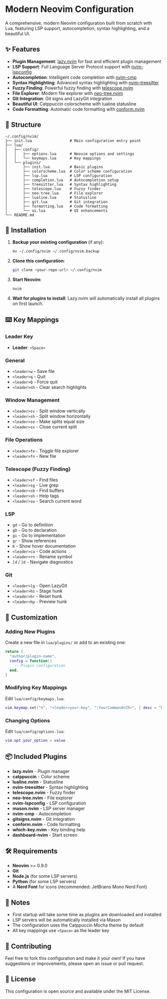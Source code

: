 # Modern Neovim Configuration

A comprehensive, modern Neovim configuration built from scratch with Lua, featuring LSP support, autocompletion, syntax highlighting, and a beautiful UI.

## ✨ Features

- **Plugin Management**: [lazy.nvim](https://github.com/folke/lazy.nvim) for fast and efficient plugin management
- **LSP Support**: Full Language Server Protocol support with [nvim-lspconfig](https://github.com/neovim/nvim-lspconfig)
- **Autocompletion**: Intelligent code completion with [nvim-cmp](https://github.com/hrsh7th/nvim-cmp)
- **Syntax Highlighting**: Advanced syntax highlighting with [nvim-treesitter](https://github.com/nvim-treesitter/nvim-treesitter)
- **Fuzzy Finding**: Powerful fuzzy finding with [telescope.nvim](https://github.com/nvim-telescope/telescope.nvim)
- **File Explorer**: Modern file explorer with [neo-tree.nvim](https://github.com/nvim-neo-tree/neo-tree.nvim)
- **Git Integration**: Git signs and LazyGit integration
- **Beautiful UI**: Catppuccin colorscheme with lualine statusline
- **Code Formatting**: Automatic code formatting with [conform.nvim](https://github.com/stevearc/conform.nvim)

## 📁 Structure

```
~/.config/nvim/
├── init.lua                 # Main configuration entry point
├── lua/
│   ├── config/
│   │   ├── options.lua      # Neovim options and settings
│   │   └── keymaps.lua      # Key mappings
│   └── plugins/
│       ├── init.lua         # Basic plugins
│       ├── colorscheme.lua  # Color scheme configuration
│       ├── lsp.lua          # LSP configuration
│       ├── completion.lua   # Autocompletion setup
│       ├── treesitter.lua   # Syntax highlighting
│       ├── telescope.lua    # Fuzzy finder
│       ├── neo-tree.lua     # File explorer
│       ├── lualine.lua      # Statusline
│       ├── git.lua          # Git integration
│       ├── formatting.lua   # Code formatting
│       └── ui.lua           # UI enhancements
└── README.md
```

## 🚀 Installation

1. **Backup your existing configuration** (if any):

   ```bash
   mv ~/.config/nvim ~/.config/nvim.backup
   ```

2. **Clone this configuration**:

   ```bash
   git clone <your-repo-url> ~/.config/nvim
   ```

3. **Start Neovim**:

   ```bash
   nvim
   ```

4. **Wait for plugins to install**: Lazy.nvim will automatically install all plugins on first launch.

## ⌨️ Key Mappings

### Leader Key

- **Leader**: `<Space>`

### General

- `<leader>w` - Save file
- `<leader>q` - Quit
- `<leader>Q` - Force quit
- `<leader>nh` - Clear search highlights

### Window Management

- `<leader>sv` - Split window vertically
- `<leader>sh` - Split window horizontally
- `<leader>se` - Make splits equal size
- `<leader>sx` - Close current split

### File Operations

- `<leader>fe` - Toggle file explorer
- `<leader>fn` - New file

### Telescope (Fuzzy Finding)

- `<leader>sf` - Find files
- `<leader>sg` - Live grep
- `<leader>sb` - Find buffers
- `<leader>sh` - Help tags
- `<leader>sw` - Search current word

### LSP

- `gd` - Go to definition
- `gD` - Go to declaration
- `gi` - Go to implementation
- `gr` - Show references
- `K` - Show hover documentation
- `<leader>ca` - Code actions
- `<leader>rn` - Rename symbol
- `[d` / `]d` - Navigate diagnostics

### Git

- `<leader>lg` - Open LazyGit
- `<leader>hs` - Stage hunk
- `<leader>hr` - Reset hunk
- `<leader>hp` - Preview hunk

## 🔧 Customization

### Adding New Plugins

Create a new file in `lua/plugins/` or add to an existing one:

```lua
return {
  "author/plugin-name",
  config = function()
    -- Plugin configuration
  end,
}
```

### Modifying Key Mappings

Edit `lua/config/keymaps.lua`:

```lua
vim.keymap.set("n", "<leader>your-key", ":YourCommand<CR>", { desc = "Description" })
```

### Changing Options

Edit `lua/config/options.lua`:

```lua
vim.opt.your_option = value
```

## 📦 Included Plugins

- **lazy.nvim** - Plugin manager
- **catppuccin** - Color scheme
- **lualine.nvim** - Statusline
- **nvim-treesitter** - Syntax highlighting
- **telescope.nvim** - Fuzzy finder
- **neo-tree.nvim** - File explorer
- **nvim-lspconfig** - LSP configuration
- **mason.nvim** - LSP server manager
- **nvim-cmp** - Autocompletion
- **gitsigns.nvim** - Git integration
- **conform.nvim** - Code formatting
- **which-key.nvim** - Key binding help
- **dashboard-nvim** - Start screen

## 🛠️ Requirements

- **Neovim** >= 0.9.0
- **Git**
- **Node.js** (for some LSP servers)
- **Python** (for some LSP servers)
- A **Nerd Font** for icons (recommended: JetBrains Mono Nerd Font)

## 📝 Notes

- First startup will take some time as plugins are downloaded and installed
- LSP servers will be automatically installed via Mason
- The configuration uses the Catppuccin Mocha theme by default
- All key mappings use `<Space>` as the leader key

## 🤝 Contributing

Feel free to fork this configuration and make it your own! If you have suggestions or improvements, please open an issue or pull request.

## 📄 License

This configuration is open source and available under the MIT License.
